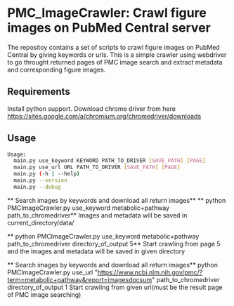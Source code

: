 # PMC_ImageCrawler: Crawl figure images on PubMed Central server

The repositoy contains a set of scripts to crawl figure images on PubMed Central by giving keywords or urls. This is a simple crawler using webdriver to go throught returned pages of PMC image search and extract metadata and corresponding figure images. 

## Requirements

Install python support. 
Download chrome driver from here https://sites.google.com/a/chromium.org/chromedriver/downloads

## Usage

```sh
Usage:
  main.py use_keyword KEYWORD PATH_TO_DRIVER [SAVE_PATH] [PAGE] 
  main.py use_url URL PATH_TO_DRIVER [SAVE_PATH] [PAGE]
  main.py (-h | --help)
  main.py --version
  main.py --debug
```

** Search images by keywords and download all return images**
** python PMCImageCrawler.py use_keyword metabolic+pathway path_to_chromedriver**
Images and metadata will be saved in current_directory/data/

** python PMCImageCrawler.py use_keyword metabolic+pathway path_to_chromedriver directory_of_output 5**
Start crawling from page 5 and the images and metadata will be saved in given directory

** Search images by keywords and download all return images**
python PMCImageCrawler.py use_url "https://www.ncbi.nlm.nih.gov/pmc/?term=metabolic+pathway&report=imagesdocsum" path_to_chromedriver directory_of_output 1
Start crawling from given url(must be the result page of PMC image searching)
